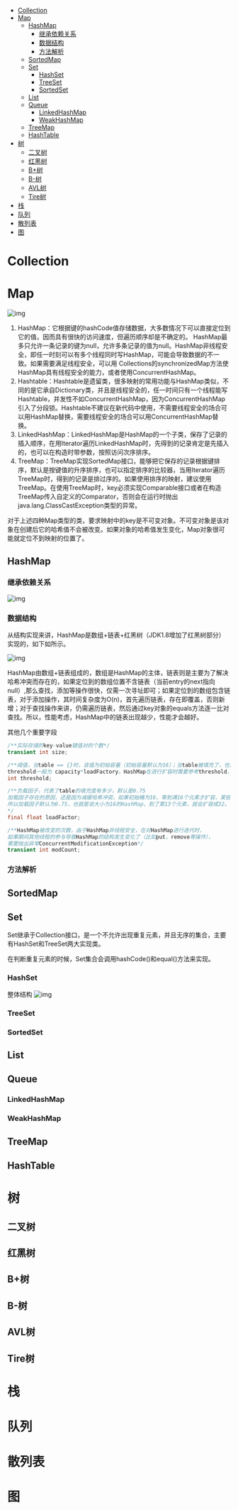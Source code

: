 - [Collection](#collection)
- [Map](#map)
  - [HashMap](#hashmap)
    - [继承依赖关系](#继承依赖关系)
    - [数据结构](#数据结构)
    - [方法解析](#方法解析)
  - [SortedMap](#sortedmap)
  - [Set](#set)
    - [HashSet](#hashset)
    - [TreeSet](#treeset)
    - [SortedSet](#sortedset)
  - [List](#list)
  - [Queue](#queue)
    - [LinkedHashMap](#linkedhashmap)
    - [WeakHashMap](#weakhashmap)
  - [TreeMap](#treemap)
  - [HashTable](#hashtable)
- [树](#树)
  - [二叉树](#二叉树)
  - [红黑树](#红黑树)
  - [B+树](#b树)
  - [B-树](#b-树)
  - [AVL树](#avl树)
  - [Tire树](#tire树)
- [栈](#栈)
- [队列](#队列)
- [散列表](#散列表)
- [图](#图)


# Collection

# Map
![img](./img/20190728104710525.png)

1. HashMap：它根据键的hashCode值存储数据，大多数情况下可以直接定位到它的值，因而具有很快的访问速度，但遍历顺序却是不确定的。 HashMap最多只允许一条记录的键为null，允许多条记录的值为null。HashMap非线程安全，即任一时刻可以有多个线程同时写HashMap，可能会导致数据的不一致。如果需要满足线程安全，可以用 Collections的synchronizedMap方法使HashMap具有线程安全的能力，或者使用ConcurrentHashMap。
2. Hashtable：Hashtable是遗留类，很多映射的常用功能与HashMap类似，不同的是它承自Dictionary类，并且是线程安全的，任一时间只有一个线程能写Hashtable，并发性不如ConcurrentHashMap，因为ConcurrentHashMap引入了分段锁。Hashtable不建议在新代码中使用，不需要线程安全的场合可以用HashMap替换，需要线程安全的场合可以用ConcurrentHashMap替换。
3. LinkedHashMap：LinkedHashMap是HashMap的一个子类，保存了记录的插入顺序，在用Iterator遍历LinkedHashMap时，先得到的记录肯定是先插入的，也可以在构造时带参数，按照访问次序排序。
4. TreeMap：TreeMap实现SortedMap接口，能够把它保存的记录根据键排序，默认是按键值的升序排序，也可以指定排序的比较器，当用Iterator遍历TreeMap时，得到的记录是排过序的。如果使用排序的映射，建议使用TreeMap。在使用TreeMap时，key必须实现Comparable接口或者在构造TreeMap传入自定义的Comparator，否则会在运行时抛出java.lang.ClassCastException类型的异常。

对于上述四种Map类型的类，要求映射中的key是不可变对象。不可变对象是该对象在创建后它的哈希值不会被改变。如果对象的哈希值发生变化，Map对象很可能就定位不到映射的位置了。

## HashMap
### 继承依赖关系
![img](./img/HashMapUML.png)
### 数据结构
从结构实现来讲，HashMap是数组+链表+红黑树（JDK1.8增加了红黑树部分）实现的，如下如所示。

![img](./img/20190728105009279.png)

HashMap由数组+链表组成的，数组是HashMap的主体，链表则是主要为了解决哈希冲突而存在的，如果定位到的数组位置不含链表（当前entry的next指向null）,那么查找，添加等操作很快，仅需一次寻址即可；如果定位到的数组包含链表，对于添加操作，其时间复杂度为O(n)，首先遍历链表，存在即覆盖，否则新增；对于查找操作来讲，仍需遍历链表，然后通过key对象的equals方法逐一比对查找。所以，性能考虑，HashMap中的链表出现越少，性能才会越好。

其他几个重要字段
```Java
/**实际存储的key-value键值对的个数*/
transient int size;

/**阈值，当table == {}时，该值为初始容量（初始容量默认为16）；当table被填充了，也就是为table分配内存空间后，
threshold一般为 capacity*loadFactory。HashMap在进行扩容时需要参考threshold，后面会详细谈到*/
int threshold;

/**负载因子，代表了table的填充度有多少，默认是0.75
加载因子存在的原因，还是因为减缓哈希冲突，如果初始桶为16，等到满16个元素才扩容，某些桶里可能就有不止一个元素了。
所以加载因子默认为0.75，也就是说大小为16的HashMap，到了第13个元素，就会扩容成32。
*/
final float loadFactor;

/**HashMap被改变的次数，由于HashMap非线程安全，在对HashMap进行迭代时，
如果期间其他线程的参与导致HashMap的结构发生变化了（比如put，remove等操作），
需要抛出异常ConcurrentModificationException*/
transient int modCount;

```

### 方法解析


## SortedMap

## Set
Set继承于Collection接口，是一个不允许出现重复元素，并且无序的集合，主要有HashSet和TreeSet两大实现类。

在判断重复元素的时候，Set集合会调用hashCode()和equal()方法来实现。

### HashSet
整体结构
![img](./img/HashSetUML.png)


### TreeSet
### SortedSet

## List
## Queue
### LinkedHashMap
### WeakHashMap
## TreeMap
## HashTable


# 树
## 二叉树
## 红黑树
## B+树
## B-树
## AVL树
## Tire树

# 栈

# 队列

# 散列表

# 图